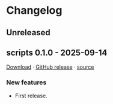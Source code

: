 # Changelog

## Unreleased

## scripts 0.1.0 - 2025-09-14

[Download](https://github.com/angelo-peronio/scripts/releases/download/v0.1.0/scripts-v0.1.0.zip)
 · [GitHub release](https://github.com/angelo-peronio/scripts/releases/tag/v0.1.0)
 · [source](https://github.com/angelo-peronio/scripts/tree/v0.1.0)

### New features

* First release.
